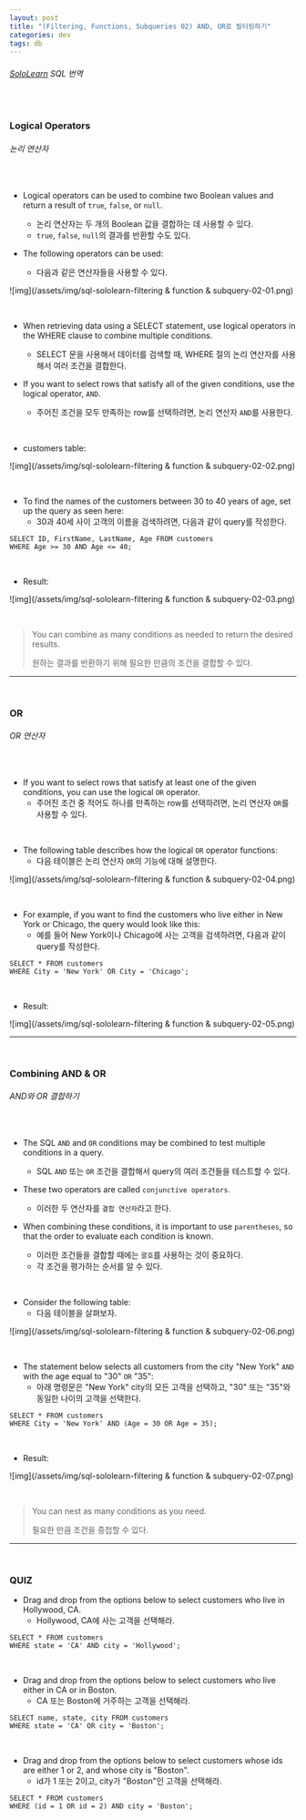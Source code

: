 ```yaml
---
layout: post
title: "(Filtering, Functions, Subqueries 02) AND, OR로 필터링하기"
categories: dev
tags: db
---
```


###### [SoloLearn](https://www.sololearn.com/) SQL 번역

<br>

### Logical Operators

###### 논리 연산자

<br>

- Logical operators can be used to combine two Boolean values and return a result of `true`, `false`, or `null`.
  - 논리 연산자는 두 개의 Boolean 값을 결합하는 데 사용할 수 있다.
  - `true`, `false`, `null`의 결과를 반환할 수도 있다.

- The following operators can be used:
  - 다음과 같은 연산자들을 사용할 수 있다.

![img](/assets/img/sql-sololearn-filtering & function & subquery-02-01.png)

<br>

- When retrieving data using a SELECT statement, use logical operators in the WHERE clause to combine multiple conditions.
  - SELECT 문을 사용해서 데이터를 검색할 때, WHERE 절의 논리 연산자를 사용해서 여러 조건을 결합한다.

- If you want to select rows that satisfy all of the given conditions, use the logical operator, `AND`.
  - 주어진 조건을 모두 만족하는 row를 선택하려면, 논리 연산자 `AND`를 사용한다.

<br>

- customers table:

![img](/assets/img/sql-sololearn-filtering & function & subquery-02-02.png)

<br>

- To find the names of the customers between 30 to 40 years of age, set up the query as seen here:
  - 30과 40세 사이 고객의 이름을 검색하려면, 다음과 같이 query를 작성한다.

```mysql
SELECT ID, FirstName, LastName, Age FROM customers
WHERE Age >= 30 AND Age <= 40;
```

<br>

- Result:

![img](/assets/img/sql-sololearn-filtering & function & subquery-02-03.png)

<br>

> You can combine as many conditions as needed to return the desired results.
>
> 원하는 결과를 반환하기 위해 필요한 만큼의 조건을 결합할 수 있다.

------

<br>

### OR

###### OR 연산자

<br>

- If you want to select rows that satisfy at least one of the given conditions, you can use the logical `OR` operator.
  - 주어진 조건 중 적어도 하나를 만족하는 row를 선택하려면, 논리 연산자 `OR`를 사용할 수 있다.

<br>

- The following table describes how the logical `OR` operator functions:
  - 다음 테이블은 논리 연산자 `OR`의 기능에 대해 설명한다.

![img](/assets/img/sql-sololearn-filtering & function & subquery-02-04.png)

<br>

- For example, if you want to find the customers who live either in New York or Chicago, the query would look like this:
  - 예를 들어 New York이나 Chicago에 사는 고객을 검색하려면, 다음과 같이 query를 작성한다.

```mysql
SELECT * FROM customers
WHERE City = 'New York' OR City = 'Chicago';
```

<br>

- Result:

![img](/assets/img/sql-sololearn-filtering & function & subquery-02-05.png)

------

<br>

### Combining AND & OR

###### AND와 OR 결합하기

<br>

- The SQL `AND` and `OR` conditions may be combined to test multiple conditions in a query.
  - SQL `AND` 또는 `OR` 조건을 결합해서 query의 여러 조건들을 테스트할 수 있다.
- These two operators are called `conjunctive operators`.
  - 이러한 두 연산자를 `결합 연산자`라고 한다.

- When combining these conditions, it is important to use `parentheses`, so that the order to evaluate each condition is known.
  - 이러한 조건들을 결합할 때에는 `괄호`를 사용하는 것이 중요하다.
  - 각 조건을 평가하는 순서를 알 수 있다.

<br>

- Consider the following table:
  - 다음 테이블을 살펴보자.

![img](/assets/img/sql-sololearn-filtering & function & subquery-02-06.png)

<br>

- The statement below selects all customers from the city "New York" `AND` with the age equal to "30" `OR` "35":
  - 아래 명령문은 "New York" city의 모든 고객을 선택하고, "30" 또는 "35"와 동일한 나이의 고객을 선택한다.

```mysql
SELECT * FROM customers
WHERE City = 'New York' AND (Age = 30 OR Age = 35);
```

<br>

- Result:

![img](/assets/img/sql-sololearn-filtering & function & subquery-02-07.png)

<br>

> You can nest as many conditions as you need.
>
> 필요한 만큼 조건을 중첩할 수 있다.

------

<br>

### QUIZ

- Drag and drop from the options below to select customers who live in Hollywood, CA.
  - Hollywood, CA에 사는 고객을 선택해라.

```mysql
SELECT * FROM customers
WHERE state = 'CA' AND city = 'Hollywood';
```

<br>

- Drag and drop from the options below to select customers who live either in CA or in Boston.
  - CA 또는 Boston에 거주하는 고객을 선택해라.

```mysql
SELECT name, state, city FROM customers
WHERE state = 'CA' OR city = 'Boston';
```

<br>

- Drag and drop from the options below to select customers whose ids are either 1 or 2, and whose city is "Boston".
  - id가 1 또는 2이고, city가 "Boston"인 고객을 선택해라.

```mysql
SELECT * FROM customers
WHERE (id = 1 OR id = 2) AND city = 'Boston';
```

<br>